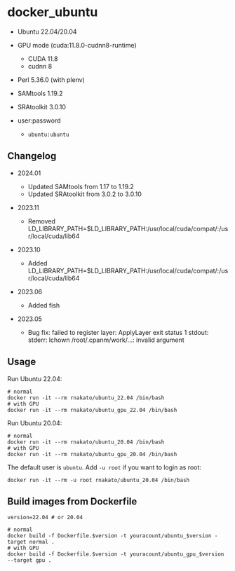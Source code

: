 # docker_ubuntu

- Ubuntu 22.04/20.04

- GPU mode (cuda:11.8.0-cudnn8-runtime)
   - CUDA 11.8
   - cudnn 8

- Perl 5.36.0 (with plenv)

- SAMtools 1.19.2
- SRAtoolkit 3.0.10

- user:password
    - `ubuntu:ubuntu`


## Changelog

- 2024.01
  - Updated SAMtools from 1.17 to 1.19.2
  - Updated SRAtoolkit from 3.0.2 to 3.0.10

- 2023.11
  - Removed LD_LIBRARY_PATH=$LD_LIBRARY_PATH:/usr/local/cuda/compat/:/usr/local/cuda/lib64

- 2023.10
  - Added LD_LIBRARY_PATH=$LD_LIBRARY_PATH:/usr/local/cuda/compat/:/usr/local/cuda/lib64

- 2023.06
  - Added fish

- 2023.05
  - Bug fix: failed to register layer: ApplyLayer exit status 1 stdout:  stderr: lchown /root/.cpanm/work/...: invalid argument


## Usage

Run Ubuntu 22.04:

    # normal
    docker run -it --rm rnakato/ubuntu_22.04 /bin/bash
    # with GPU
    docker run -it --rm rnakato/ubuntu_gpu_22.04 /bin/bash

Run Ubuntu 20.04:

    # normal
    docker run -it --rm rnakato/ubuntu_20.04 /bin/bash
    # with GPU
    docker run -it --rm rnakato/ubuntu_gpu_20.04 /bin/bash

The default user is `ubuntu`. Add `-u root` if you want to login as root:

    docker run -it --rm -u root rnakato/ubuntu_20.04 /bin/bash

## Build images from Dockerfile

    version=22.04 # or 20.04

    # normal
    docker build -f Dockerfile.$version -t youracount/ubuntu_$version -target normal .
    # with GPU
    docker build -f Dockerfile.$version -t youracount/ubuntu_gpu_$version --target gpu .
